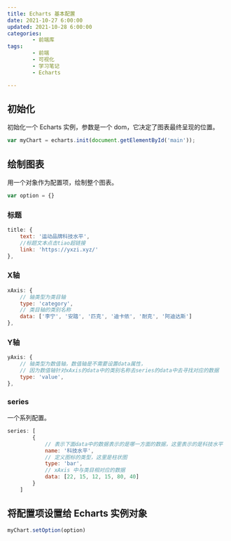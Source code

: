 ```yaml
---
title: Echarts 基本配置
date: 2021-10-27 6:00:00
updated: 2021-10-28 6:00:00
categories:
        - 前端库
tags:
        - 前端
        - 可视化
        - 学习笔记
        - Echarts

---
```


## 初始化

初始化一个 Echarts 实例，参数是一个 dom，它决定了图表最终呈现的位置。

```js
var myChart = echarts.init(document.getElementById('main'));
```

## 绘制图表

用一个对象作为配置项，绘制整个图表。

```js
var option = {}
```

### 标题

```JavaScript
title: {
    text: '运动品牌科技水平',
    //标题文本点击tiao超链接
    link: 'https://yxzi.xyz/'
},
```

### X轴

```JavaScript
xAxis: {
    // 轴类型为类目轴
    type: 'category',
    // 类目轴的类别名称
    data: ['李宁', '安踏', '匹克', '迪卡侬', '耐克', '阿迪达斯']
},
```

### Y轴

```JavaScript
yAxis: {
    // 轴类型为数值轴，数值轴是不需要设置data属性，
    // 因为数值轴针对xAxis的data中的类别名称去series的data中去寻找对应的数据
    type: 'value',
},
```

### series

一个系列配置。

```JavaScript
series: [
        {
            // 表示下面data中的数据表示的是哪一方面的数据，这里表示的是科技水平
            name: '科技水平',
            // 定义图标的类型，这里是柱状图
            type: 'bar',
            // xAxis 中与类目相对应的数据
            data: [22, 15, 12, 15, 80, 40]
        }
    ] 
```

## 将配置项设置给 Echarts 实例对象

```javascript
myChart.setOption(option)
```


